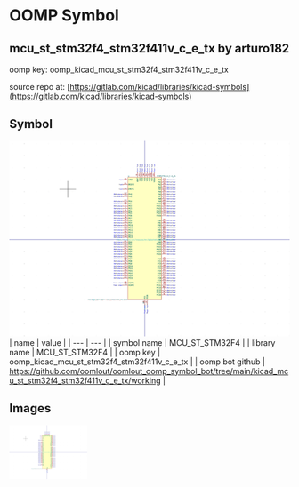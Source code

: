 # OOMP Symbol  
## mcu_st_stm32f4_stm32f411v_c_e_tx  by arturo182  
  
oomp key: oomp_kicad_mcu_st_stm32f4_stm32f411v_c_e_tx  
  
source repo at: [https://gitlab.com/kicad/libraries/kicad-symbols](https://gitlab.com/kicad/libraries/kicad-symbols)  
## Symbol  
  
[![working.png](working_600.png)](working.png)  
| name | value | 
| --- | --- | 
| symbol name | MCU_ST_STM32F4 | 
| library name | MCU_ST_STM32F4 | 
| oomp key | oomp_kicad_mcu_st_stm32f4_stm32f411v_c_e_tx | 
| oomp bot github | https://github.com/oomlout/oomlout_oomp_symbol_bot/tree/main/kicad_mcu_st_stm32f4_stm32f411v_c_e_tx/working | 
## Images  
  
[![working.png](working_140.png)](working.png)  
